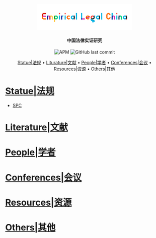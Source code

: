 <div align="center"><img src="img/logo-empiricallegal-long.png" width="300px"/></div>

<h4 align="center">
  中国法律实证研究
</h4>
<div align="center">
	<img alt="APM" src="https://img.shields.io/apm/l/github">
    <img alt="GitHub last commit" src="https://img.shields.io/github/last-commit/imchongliu/empiricallegal">
	</div>

<p align="center">
  <a href="#statue">Statue|法规</a> •
  <a href="#literature">Liturature|文献</a> •
  <a href="#people">People|学者</a> •
  <a href="#conferences">Conferences|会议</a> •
  <a href="#resources">Resources|资源</a> •
  <a href="#others">Others|其他</a> 
</p>

# [Statue|法规](statue)

* [SPC](./statue-spc.md)

# [Literature|文献](liturature)



# [People|学者](people)

# [Conferences|会议](conferences)

# [Resources|资源](resources)

# [Others|其他](others)



